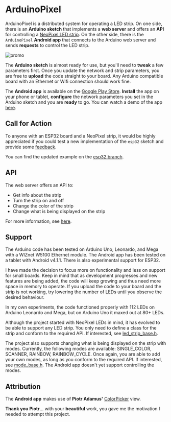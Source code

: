 ArduinoPixel
============

ArduinoPixel is a distributed system for operating a LED strip. On one side, there is an **Arduino sketch** that implements a **web server** and offers an **API** for controlling a [NeoPixel LED strip](http://www.adafruit.com/products/1138). On the other side, there is the `ArduinoPixel` **Android app** that connects to the Arduino web server and sends **requests** to control the LED strip.

![promo](https://github.com/nlamprian/ArduinoPixel/wiki/assets/project.png)

The **Arduino sketch** is almost ready for use, but you'll need to **tweak** a few parameters first. Once you update the network and strip parameters, you are free to **upload** the code straight to your board. Any Arduino compatible board with an Ethernet or Wifi connection should work fine.

The **Android app** is available on the [Google Play Store](https://play.google.com/store/apps/details?id=ln.paign10.arduinopixel). **Install** the app on your phone or tablet, **configure** the network parameters you set in the Arduino sketch and you are **ready** to go. You can watch a demo of the app [here](http://www.youtube.com/watch?v=AuqOQ0Pe_c0).

Call for Action
---------------

To anyone with an ESP32 board and a NeoPixel strip, it would be highly appreciated if you could test a new implementation of the `esp32` sketch and provide some [feedback](https://github.com/nlamprian/ArduinoPixel/issues).

You can find the updated example on the [esp32 branch](https://github.com/nlamprian/ArduinoPixel/tree/esp32).

API
---

The web server offers an API to:
* Get info about the strip
* Turn the strip on and off
* Change the color of the strip
* Change what is being displayed on the strip

For more information, see [here](arduino_code/README.md).

Support
-------

The Arduino code has been tested on Arduino Uno, Leonardo, and Mega with a WIZnet W5100 Ethernet module. The Android app has been tested on a tablet with Android v4.1.1. There is also experimental support for ESP32.

I have made the decision to focus more on functionality and less on support for small boards. Keep in mind that as development progresses and new features are being added, the code will keep growing and thus need more space in memory to operate. If you upload the code to your board and the strip is not working, try lowering the number of LEDs until you observe the desired behaviour.

In my own experiments, the code functioned properly with 112 LEDs on Arduino Leonardo and Mega, but on Arduino Uno it maxed out at 80+ LEDs.

Although the project started with NeoPixel LEDs in mind, it has evolved to be able to support any LED strip. You only need to define a class for the strip and conform to the required API. If interested, see [led_strip_base.h](arduino_code/ArduinoPixel/src/led_strip/led_strip_base.h).

The project also supports changing what is being displayed on the strip with modes. Currently, the following modes are available: SINGLE_COLOR, SCANNER, RAINBOW, RAINBOW_CYCLE. Once again, you are able to add your own modes, as long as you conform to the required API. If interested, see [mode_base.h](arduino_code/ArduinoPixel/src/mode/mode_base.h). The Android app doesn't yet support controlling the modes.

Attribution
-----------

The **Android app** makes use of **Piotr Adamus'** [ColorPicker](https://github.com/chiralcode/Android-Color-Picker) view.

**Thank you Piotr**... with your **beautiful** work, you gave me the motivation I needed to attempt this project.

